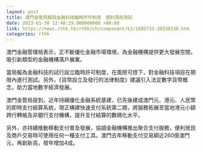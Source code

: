 ```yaml
---
layout: post
title: 澳門金管局擬設金融科技臨時許可制度　便利項目測試
date: 2023-01-30 12:48:29.000000000 +08:00
link: https://news.rthk.hk/rthk/ch/component/k2/1685733-20230130.htm
categories: rthk
---
```


澳門金融管理局表示，正不斷優化金融市場環境，為金融機構提供更大發展空間，吸引新類型的金融機構落戶展業。

當局擬為金融科技的試行設立臨時許可制度，在風險可控下，對金融科技項目在期限內進行測試。另外，《貨幣設立及發行的法律制度》建議引入法定數字貨幣概念，助力當地數字經濟發展。

澳門金管局提到，近年持續優化金融系統基建，已先後建成澳門元、港元、人民幣的即時支付結算系統，現正構建快速支付系統第二期，將服務拓展至當地港元小額跨行轉帳及非銀行支付機構，提升支付結算的數碼化水平。

另外，亦持續推動移動支付普及發展，協調金融機構推出聚合支付服務，便利居民及商戶交易時可使用任何一種支付工具。澳門去年移動支付交易額近260億澳門元，再創新高，按年增加4成。
